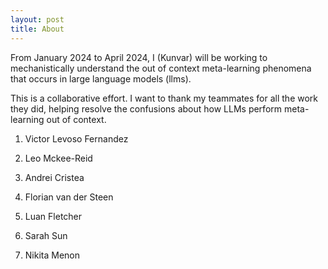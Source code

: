 ```yaml
---
layout: post
title: About
---
```


From January 2024 to April 2024, I (Kunvar) will be working to mechanistically understand the out of context meta-learning phenomena that occurs in large language models (llms). 

This is a collaborative effort. I want to thank my teammates for all the work they did, helping resolve the confusions about how LLMs perform meta-learning out of context.

1. Victor Levoso Fernandez

2. Leo Mckee-Reid

3. Andrei Cristea

4. Florian van der Steen

5. Luan Fletcher

6. Sarah Sun

7. Nikita Menon